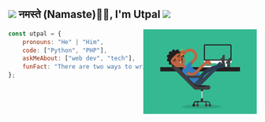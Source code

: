 

<!--
**UtpalKuma-r/utpalkuma-r** is a ✨ _special_ ✨ repository because its `README.md` (this file) appears on your GitHub profile.

Here are some ideas to get you started:
- 😄 Pronouns: ...
- 👯 I’m looking to collaborate on ...
- 🤔 I’m looking for help with ...
- 💬 Ask me about ...
- 🔭 I’m currently working on ...4P4X.gif
- 🌱 I’m currently learning php
-->

<h2><img src="https://emojis.slackmojis.com/emojis/images/1531849430/4246/blob-sunglasses.gif?1531849430" width="30"/> नमस्ते (Namaste)🙏🏻, I'm Utpal <img src="https://media.giphy.com/media/12oufCB0MyZ1Go/giphy.gif" width="50"></h2>
<img align='right' src="5eKX.gif" width="230">

</em></p>



```javascript
const utpal = {
    pronouns: "He" | "Him",
    code: ["Python", "PHP"],
    askMeAbout: ["web dev", "tech"],
    funFact: "There are two ways to write error-free programs; only the third one works"
};
```
<!--  Not coppied from https://github.com/anmol098  ;>-->
